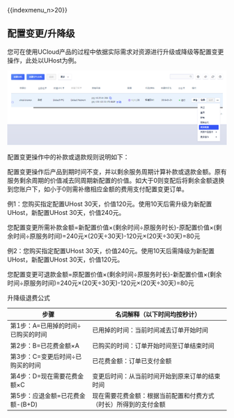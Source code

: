 {{indexmenu_n>20}}

## 配置变更/升降级

您可在使用UCloud产品的过程中依据实际需求对资源进行升级或降级等配置变更操作，此处以UHost为例。

![](/images/20190121111229.png)

配置变更操作中的补款或退款规则说明如下：

配置变更操作后产品到期时间不变，并以剩余服务周期计算补款或退款金额。原有服务剩余周期的价值减去同周期新配置的价值。如大于0则变配后将剩余金额退换到您账户下，如小于0则需补缴相应金额的费用支付配置变更订单。

例1：您购买指定配置UHost 30天，价值120元。使用10天后需升级为新配置UHost，新配置UHost 30天，价值240元。

您配置变更所需补款金额=新配置价值×(剩余时间÷原服务时长)-原配置价值×(剩余时间÷原服务时间)=240元×(20天÷30天)-120元×(20天÷30天)=80元

例2：您购买指定配置UHost 30天，价值240元。使用10天后需降级为新配置UHost，新配置UHost 30天，价值120元。

您配置变更可退款金额=原配置价值×(剩余时间÷原服务时长)-新配置价值×(剩余时间÷原服务时间)=240元×(20天÷30天)-120元×(20天÷30天)=80元

升降级退费公式

|步骤 | 名词解释（以下时间均按秒计）|
|--- | ---|
|第1步：A=已用掉的时间÷已购买的时间  | 已用掉的时间：当前时间减去订单开始时间|
|第2步：B=已花费金额×A        | 已购买的时间：订单开始时间至订单结束时间|
|第3步：C=变更后时间÷已购买的时间   | 已花费金额：订单已支付金额|
|第4步：D=现在需要花费金额×C     | 变更后时间：从当前时间开始到原来订单的结束时间|
|第5步：应退金额=已花费金额-(B+D) | 现在需要花费金额：根据当前配置和付费方式（时长）所得到的支付金额|
